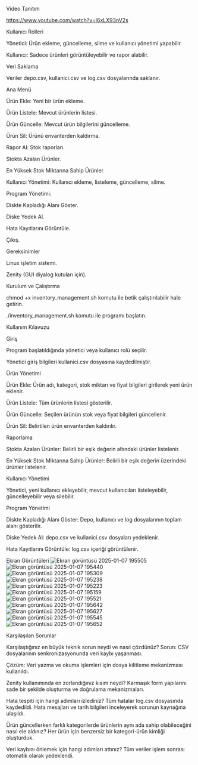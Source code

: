 Video Tanıtım

https://www.youtube.com/watch?v=I6xLX93nV2s


Kullanıcı Rolleri

Yönetici: Ürün ekleme, güncelleme, silme ve kullanıcı yönetimi yapabilir.

Kullanıcı: Sadece ürünleri görüntüleyebilir ve rapor alabilir.

Veri Saklama

Veriler depo.csv, kullanici.csv ve log.csv dosyalarında saklanır.

Ana Menü

Ürün Ekle: Yeni bir ürün ekleme.

Ürün Listele: Mevcut ürünlerin listesi.

Ürün Güncelle: Mevcut ürün bilgilerini güncelleme.

Ürün Sil: Ürünü envanterden kaldırma.

Rapor Al: Stok raporları.

Stokta Azalan Ürünler.

En Yüksek Stok Miktarına Sahip Ürünler.

Kullanıcı Yönetimi: Kullanıcı ekleme, listeleme, güncelleme, silme.

Program Yönetimi:

Diskte Kapladığı Alanı Göster.

Diske Yedek Al.

Hata Kayıtlarını Görüntüle.

Çıkış.

Gereksinimler

Linux işletim sistemi.

Zenity (GUI diyalog kutuları için).

Kurulum ve Çalıştırma

chmod +x inventory_management.sh komutu ile betik çalıştırılabilir hale getirin.

./inventory_management.sh komutu ile programı başlatın.

Kullanım Kılavuzu

Giriş

Program başlatıldığında yönetici veya kullanıcı rolü seçilir.

Yönetici giriş bilgileri kullanici.csv dosyasına kaydedilmiştir.

Ürün Yönetimi

Ürün Ekle: Ürün adı, kategori, stok miktarı ve fiyat bilgileri girilerek yeni ürün eklenir.

Ürün Listele: Tüm ürünlerin listesi gösterilir.

Ürün Güncelle: Seçilen ürünün stok veya fiyat bilgileri güncellenir.

Ürün Sil: Belirtilen ürün envanterden kaldırılır.

Raporlama

Stokta Azalan Ürünler: Belirli bir eşik değerin altındaki ürünler listelenir.

En Yüksek Stok Miktarına Sahip Ürünler: Belirli bir eşik değerin üzerindeki ürünler listelenir.

Kullanıcı Yönetimi

Yönetici, yeni kullanıcı ekleyebilir, mevcut kullanıcıları listeleyebilir, güncelleyebilir veya silebilir.

Program Yönetimi

Diskte Kapladığı Alanı Göster: Depo, kullanıcı ve log dosyalarının toplam alanı gösterilir.

Diske Yedek Al: depo.csv ve kullanici.csv dosyaları yedeklenir.

Hata Kayıtlarını Görüntüle: log.csv içeriği görüntülenir.

Ekran Görüntüleri
![Ekran görüntüsü 2025-01-07 195505](https://github.com/user-attachments/assets/aba9fa54-0a5e-4454-91ab-b4cc6dd7020b)
![Ekran görüntüsü 2025-01-07 195440](https://github.com/user-attachments/assets/8d48714b-29bd-4de9-8984-85a6dcb9dc8f)
![Ekran görüntüsü 2025-01-07 195309](https://github.com/user-attachments/assets/4208becc-d242-4d3a-b4c6-e4e055a12351)
![Ekran görüntüsü 2025-01-07 195238](https://github.com/user-attachments/assets/15c6fb81-57c9-42e1-b995-17294848a891)
![Ekran görüntüsü 2025-01-07 195223](https://github.com/user-attachments/assets/a8ada825-1d06-4149-ba7b-2bcd2e08c019)
![Ekran görüntüsü 2025-01-07 195159](https://github.com/user-attachments/assets/e3f117ce-d9bb-4879-aea3-dfcc0b32c134)
![Ekran görüntüsü 2025-01-07 195521](https://github.com/user-attachments/assets/637830be-5480-43d6-b56e-0544edcdf2cb)
![Ekran görüntüsü 2025-01-07 195642](https://github.com/user-attachments/assets/72cd01c9-0915-449d-9115-6fb6d1d37262)
![Ekran görüntüsü 2025-01-07 195627](https://github.com/user-attachments/assets/f2cc4d36-4da1-49ce-932a-9a6826d51dac)
![Ekran görüntüsü 2025-01-07 195545](https://github.com/user-attachments/assets/6e8a27e8-62c3-4643-a806-82fe795364c7)
![Ekran görüntüsü 2025-01-07 195652](https://github.com/user-attachments/assets/3e9d15bd-618d-4fc4-a0e7-4ca9c9bd100c)


Karşılaşılan Sorunlar

Karşılaştığınız en büyük teknik sorun neydi ve nasıl çözdünüz?
Sorun: CSV dosyalarının senkronizasyonunda veri kaybı yaşanması.

Çözüm: Veri yazma ve okuma işlemleri için dosya kilitleme mekanizması kullanıldı.

Zenity kullanımında en zorlandığınız kısım neydi?
Karmaşık form yapılarını sade bir şekilde oluşturma ve doğrulama mekanizmaları.

Hata tespiti için hangi adımları izlediniz?
Tüm hatalar log.csv dosyasında kaydedildi. Hata mesajları ve tarih bilgileri inceleyerek sorunun kaynağına ulaşıldı.

Ürün güncellerken farklı kategorilerde ürünlerin aynı ada sahip olabileceğini nasıl ele aldınız?
Her ürün için benzersiz bir kategori-ürün kimliği oluşturduk.

Veri kaybını önlemek için hangi adımları attınız?
Tüm veriler işlem sonrası otomatik olarak yedeklendi.

